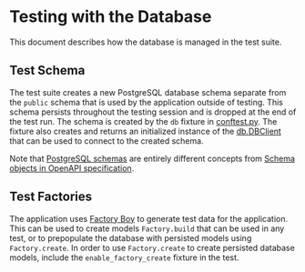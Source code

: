 # Testing with the Database

This document describes how the database is managed in the test suite.

## Test Schema

The test suite creates a new PostgreSQL database schema separate from the `public` schema that is used by the application outside of testing. This schema persists throughout the testing session and is dropped at the end of the test run. The schema is created by the `db` fixture in [conftest.py](../../../app-flask/tests/conftest.py). The fixture also creates and returns an initialized instance of the [db.DBClient](../../../app-flask/src/db/__init__.py) that can be used to connect to the created schema.

Note that [PostgreSQL schemas](https://www.postgresql.org/docs/current/ddl-schemas.html) are entirely different concepts from [Schema objects in OpenAPI specification](https://swagger.io/docs/specification/data-models/).

## Test Factories

The application uses [Factory Boy](https://factoryboy.readthedocs.io/en/stable/) to generate test data for the application. This can be used to create models `Factory.build` that can be used in any test, or to prepopulate the database with persisted models using `Factory.create`. In order to use `Factory.create` to create persisted database models, include the `enable_factory_create` fixture in the test.
